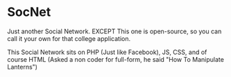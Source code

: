 # SocNet
Just another Social Network. EXCEPT This one is open-source, so you can call it your own for that college application.

This Social Network sits on PHP (Just like Facebook), JS, CSS, and of course HTML (Asked a non coder for full-form, he said "How To Manipulate Lanterns")
